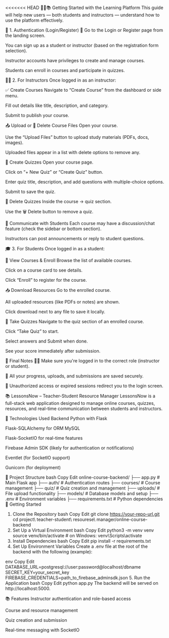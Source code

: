 <<<<<<< HEAD
🧑‍🏫📚 Getting Started with the Learning Platform
This guide will help new users — both students and instructors — understand how to use the platform effectively.

🚪 1. Authentication (Login/Register)
🔐 Go to the Login or Register page from the landing screen.

You can sign up as a student or instructor (based on the registration form selection).

Instructor accounts have privileges to create and manage courses.

Students can enroll in courses and participate in quizzes.

👩‍🏫 2. For Instructors
Once logged in as an instructor:

✅ Create Courses
Navigate to “Create Course” from the dashboard or side menu.

Fill out details like title, description, and category.

Submit to publish your course.

📤 Upload or 📁 Delete Course Files
Open your course.

Use the “Upload Files” button to upload study materials (PDFs, docs, images).

Uploaded files appear in a list with delete options to remove any.

📝 Create Quizzes
Open your course page.

Click on “+ New Quiz” or “Create Quiz” button.

Enter quiz title, description, and add questions with multiple-choice options.

Submit to save the quiz.

🚮 Delete Quizzes
Inside the course → quiz section.

Use the 🗑️ Delete button to remove a quiz.

💬 Communicate with Students
Each course may have a discussion/chat feature (check the sidebar or bottom section).

Instructors can post announcements or reply to student questions.

🎓 3. For Students
Once logged in as a student:

📜 View Courses & Enroll
Browse the list of available courses.

Click on a course card to see details.

Click “Enroll” to register for the course.

📥 Download Resources
Go to the enrolled course.

All uploaded resources (like PDFs or notes) are shown.

Click download next to any file to save it locally.

🧠 Take Quizzes
Navigate to the quiz section of an enrolled course.

Click “Take Quiz” to start.

Select answers and Submit when done.

See your score immediately after submission.

📌 Final Notes
🕵️‍♀️ Make sure you're logged in to the correct role (instructor or student).

💾 All your progress, uploads, and submissions are saved securely.

🚫 Unauthorized access or expired sessions redirect you to the login screen.



📚 LessonsNow – Teacher-Student Resource Manager
LessonsNow is a full-stack web application designed to manage online courses, quizzes, resources, and real-time communication between students and instructors.

🔧 Technologies Used
Backend
Python with Flask

Flask-SQLAlchemy for ORM
MySQL

Flask-SocketIO for real-time features

Firebase Admin SDK (likely for authentication or notifications)

Eventlet (for SocketIO support)

Gunicorn (for deployment)

📁 Project Structure
bash
Copy
Edit
online-course-backend/
├── app.py                    # Main Flask app
├── auth/                    # Authentication routes
├── courses/                 # Course management
├── quiz/                    # Quiz creation and management
├── uploads/                 # File upload functionality
├── models/                  # Database models and setup
├── .env                     # Environment variables
├── requirements.txt         # Python dependencies
🚀 Getting Started
1. Clone the Repository
bash
Copy
Edit
git clone https://your-repo-url.git
cd project\ teacher-student\ resourese\ manager/online-course-backend
2. Set Up a Virtual Environment
bash
Copy
Edit
python3 -m venv venv
source venv/bin/activate  # on Windows: venv\Scripts\activate
3. Install Dependencies
bash
Copy
Edit
pip install -r requirements.txt
4. Set Up Environment Variables
Create a .env file at the root of the backend with the following (example):

env
Copy
Edit
DATABASE_URL=postgresql://user:password@localhost/dbname
SECRET_KEY=your_secret_key
FIREBASE_CREDENTIALS=path_to_firebase_adminsdk.json
5. Run the Application
bash
Copy
Edit
python app.py
The backend will be served on http://localhost:5000.

📚 Features
Instructor authentication and role-based access

Course and resource management

Quiz creation and submission

Real-time messaging with SocketIO


